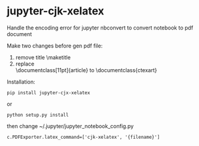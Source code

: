 # jupyter-cjk-xelatex
Handle the encoding error for jupyter nbconvert to convert notebook to pdf document

Make two changes before gen pdf file:

1. remove title \maketitle
2. replace  
        \documentclass[11pt]{article}
    to 
        \documentclass{ctexart}

Installation:

    pip install jupyter-cjx-xelatex

or 

    python setup.py install

then change ~/.jupyter/jupyter_notebook_config.py

    c.PDFExporter.latex_command=['cjk-xelatex', '{filename}']
